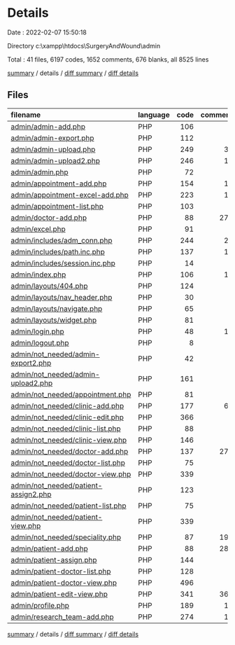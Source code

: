 # Details

Date : 2022-02-07 15:50:18

Directory c:\xampp\htdocs\SurgeryAndWound\admin

Total : 41 files,  6197 codes, 1652 comments, 676 blanks, all 8525 lines

[summary](results.md) / details / [diff summary](diff.md) / [diff details](diff-details.md)

## Files
| filename | language | code | comment | blank | total |
| :--- | :--- | ---: | ---: | ---: | ---: |
| [admin/admin-add.php](/admin/admin-add.php) | PHP | 106 | 4 | 17 | 127 |
| [admin/admin-export.php](/admin/admin-export.php) | PHP | 112 | 0 | 10 | 122 |
| [admin/admin-upload.php](/admin/admin-upload.php) | PHP | 249 | 32 | 33 | 314 |
| [admin/admin-upload2.php](/admin/admin-upload2.php) | PHP | 246 | 19 | 33 | 298 |
| [admin/admin.php](/admin/admin.php) | PHP | 72 | 0 | 3 | 75 |
| [admin/appointment-add.php](/admin/appointment-add.php) | PHP | 154 | 14 | 19 | 187 |
| [admin/appointment-excel-add.php](/admin/appointment-excel-add.php) | PHP | 223 | 14 | 38 | 275 |
| [admin/appointment-list.php](/admin/appointment-list.php) | PHP | 103 | 0 | 7 | 110 |
| [admin/doctor-add.php](/admin/doctor-add.php) | PHP | 88 | 278 | 6 | 372 |
| [admin/excel.php](/admin/excel.php) | PHP | 91 | 1 | 18 | 110 |
| [admin/includes/adm_conn.php](/admin/includes/adm_conn.php) | PHP | 244 | 21 | 58 | 323 |
| [admin/includes/path.inc.php](/admin/includes/path.inc.php) | PHP | 137 | 10 | 28 | 175 |
| [admin/includes/session.inc.php](/admin/includes/session.inc.php) | PHP | 14 | 1 | 5 | 20 |
| [admin/index.php](/admin/index.php) | PHP | 106 | 12 | 6 | 124 |
| [admin/layouts/404.php](/admin/layouts/404.php) | PHP | 124 | 5 | 24 | 153 |
| [admin/layouts/nav_header.php](/admin/layouts/nav_header.php) | PHP | 30 | 0 | 0 | 30 |
| [admin/layouts/navigate.php](/admin/layouts/navigate.php) | PHP | 65 | 0 | 0 | 65 |
| [admin/layouts/widget.php](/admin/layouts/widget.php) | PHP | 81 | 0 | 1 | 82 |
| [admin/login.php](/admin/login.php) | PHP | 48 | 10 | 11 | 69 |
| [admin/logout.php](/admin/logout.php) | PHP | 8 | 0 | 0 | 8 |
| [admin/not_needed/admin-export2.php](/admin/not_needed/admin-export2.php) | PHP | 42 | 0 | 9 | 51 |
| [admin/not_needed/admin-upload2.php](/admin/not_needed/admin-upload2.php) | PHP | 161 | 5 | 21 | 187 |
| [admin/not_needed/appointment.php](/admin/not_needed/appointment.php) | PHP | 81 | 0 | 2 | 83 |
| [admin/not_needed/clinic-add.php](/admin/not_needed/clinic-add.php) | PHP | 177 | 68 | 23 | 268 |
| [admin/not_needed/clinic-edit.php](/admin/not_needed/clinic-edit.php) | PHP | 366 | 5 | 35 | 406 |
| [admin/not_needed/clinic-list.php](/admin/not_needed/clinic-list.php) | PHP | 88 | 0 | 2 | 90 |
| [admin/not_needed/clinic-view.php](/admin/not_needed/clinic-view.php) | PHP | 146 | 1 | 6 | 153 |
| [admin/not_needed/doctor-add.php](/admin/not_needed/doctor-add.php) | PHP | 137 | 275 | 20 | 432 |
| [admin/not_needed/doctor-list.php](/admin/not_needed/doctor-list.php) | PHP | 75 | 0 | 3 | 78 |
| [admin/not_needed/doctor-view.php](/admin/not_needed/doctor-view.php) | PHP | 339 | 0 | 27 | 366 |
| [admin/not_needed/patient-assign2.php](/admin/not_needed/patient-assign2.php) | PHP | 123 | 2 | 18 | 143 |
| [admin/not_needed/patient-list.php](/admin/not_needed/patient-list.php) | PHP | 75 | 0 | 3 | 78 |
| [admin/not_needed/patient-view.php](/admin/not_needed/patient-view.php) | PHP | 339 | 0 | 27 | 366 |
| [admin/not_needed/speciality.php](/admin/not_needed/speciality.php) | PHP | 87 | 199 | 10 | 296 |
| [admin/patient-add.php](/admin/patient-add.php) | PHP | 88 | 281 | 7 | 376 |
| [admin/patient-assign.php](/admin/patient-assign.php) | PHP | 144 | 2 | 16 | 162 |
| [admin/patient-doctor-list.php](/admin/patient-doctor-list.php) | PHP | 128 | 0 | 6 | 134 |
| [admin/patient-doctor-view.php](/admin/patient-doctor-view.php) | PHP | 496 | 0 | 39 | 535 |
| [admin/patient-edit-view.php](/admin/patient-edit-view.php) | PHP | 341 | 362 | 30 | 733 |
| [admin/profile.php](/admin/profile.php) | PHP | 189 | 12 | 20 | 221 |
| [admin/research_team-add.php](/admin/research_team-add.php) | PHP | 274 | 19 | 35 | 328 |

[summary](results.md) / details / [diff summary](diff.md) / [diff details](diff-details.md)